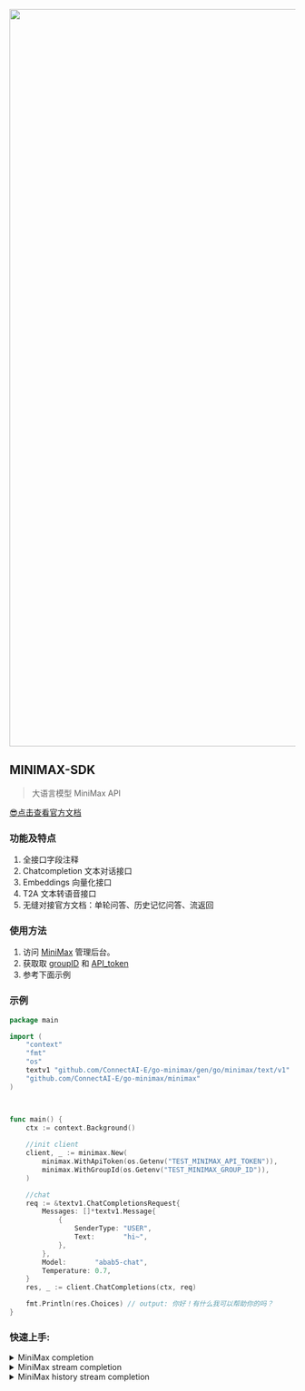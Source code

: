 

<p align='center'>
    <img src='https://github.com/ConnectAI-E/go-minimax/assets/50035229/c87ca385-f9a6-4f81-a0a9-67828af63334' alt='' width='1300'/>
</p>

## MINIMAX-SDK
> 大语言模型 MiniMax API

[😎点击查看官方文档](https://api.minimax.chat/)

### 功能及特点

1. 全接口字段注释
2. Chatcompletion 文本对话接口
3. Embeddings 向量化接口
4. T2A 文本转语音接口
5. 无缝对接官方文档：单轮问答、历史记忆问答、流返回

### 使用方法

1. 访问 [MiniMax](https://api.minimax.chat/document/guides/example) 管理后台。
2. 获取取 [groupID](https://api.minimax.chat/basic-information) 和 [API_token](https://api.minimax.chat/basic-information/interface-key)
3. 参考下面示例

### 示例

```go
package main

import (
	"context"
	"fmt"
	"os"
	textv1 "github.com/ConnectAI-E/go-minimax/gen/go/minimax/text/v1"
	"github.com/ConnectAI-E/go-minimax/minimax"
)



func main() {
	ctx := context.Background()
	
	//init client
	client, _ := minimax.New(
		minimax.WithApiToken(os.Getenv("TEST_MINIMAX_API_TOKEN")),
		minimax.WithGroupId(os.Getenv("TEST_MINIMAX_GROUP_ID")),
	)

	//chat
	req := &textv1.ChatCompletionsRequest{
		Messages: []*textv1.Message{
			{
				SenderType: "USER",
				Text:       "hi~",
			},
		},
		Model:       "abab5-chat",
		Temperature: 0.7,
	}
	res, _ := client.ChatCompletions(ctx, req)

	fmt.Println(res.Choices) // output: 你好！有什么我可以帮助你的吗？
}

```


### 快速上手:

<details>
<summary>MiniMax completion</summary>

```go
package main

import (
	"context"
	"fmt"
	"os"
	textv1 "github.com/ConnectAI-E/go-minimax/gen/go/minimax/text/v1"
	"github.com/ConnectAI-E/go-minimax/minimax"
)



func main() {
	ctx := context.Background()
	
	//init client
	client, _ := minimax.New(
		minimax.WithApiToken(os.Getenv("TEST_MINIMAX_API_TOKEN")),
		minimax.WithGroupId(os.Getenv("TEST_MINIMAX_GROUP_ID")),
	)

	//chat
	req := &textv1.ChatCompletionsRequest{
		Messages: []*textv1.Message{
			{
				SenderType: "USER",
				Text:       "hi~",
			},
		},
		Model:       "abab5-chat",
		Temperature: 0.7,
	}
	res, _ := client.ChatCompletions(ctx, req)

	fmt.Println(res.Choices) // output: 你好！有什么我可以帮助你的吗？
}
```
</details>


<details>
<summary>MiniMax stream completion</summary>

```go
package main

import (
	"context"
	"errors"
	"fmt"
	textv1 "github.com/ConnectAI-E/go-minimax/gen/go/minimax/text/v1"
	"github.com/ConnectAI-E/go-minimax/minimax"
	"io"
	"os"
)



func main() {
	ctx := context.Background()
	
	//init client
	client, _ := minimax.New(
		minimax.WithApiToken(os.Getenv("TEST_MINIMAX_API_TOKEN")),
		minimax.WithGroupId(os.Getenv("TEST_MINIMAX_GROUP_ID")),
	)

	//chat
	req := &textv1.ChatCompletionsRequest{
		Messages: []*textv1.Message{
			{
				SenderType: "USER",
				Text:       "hi~",
			},
		},
		Model:       "abab5-chat",
		Temperature: 0.7,
	}

	stream, _ := client.ChatCompletionStream(ctx, req)
	defer stream.CloseSend()
	for {
		response, err := stream.Recv()
		if errors.Is(err, io.EOF) {
			break
		}
		if err != nil {
			fmt.Println(err)
			break
		}
		fmt.Printf(response.Choices[0].Delta + "\n") //嗨！有什么我可以帮助您的吗？
	}
}


```
</details>


<details>
<summary>MiniMax history stream completion</summary>

```go
package main

import (
	"context"
	"errors"
	"fmt"
	textv1 "github.com/ConnectAI-E/go-minimax/gen/go/minimax/text/v1"
	"github.com/ConnectAI-E/go-minimax/minimax"
	"io"
	"os"
)



func main() {
	ctx := context.Background()
	
	//init client
	client, _ := minimax.New(
		minimax.WithApiToken(os.Getenv("TEST_MINIMAX_API_TOKEN")),
		minimax.WithGroupId(os.Getenv("TEST_MINIMAX_GROUP_ID")),
	)
	
	//chat
	req := &textv1.ChatCompletionsRequest{
		Messages: []*textv1.Message{
			{
			    "sender_type": "USER",
			    "text": "路卡，今天在干什么呢？"
			},
			{
			    "sender_type": "BOT",
			    "text": "我今天在家里复习功课，准备期末考试呢！"
			},
			{
			    "sender_type": "USER",
			    "text": "期末考试怎么样，有把握吗？"
			}
		},
		Model:       "abab5-chat",
		Temperature: 0.7,
	}

	stream, _ := client.ChatCompletionStream(ctx, req)
	defer stream.CloseSend()
	for {
		response, err := stream.Recv()
		if errors.Is(err, io.EOF) {
			break
		}
		if err != nil {
			fmt.Println(err)
			break
		}
		fmt.Printf(response.Choices[0].Delta + "\n") //放轻松，一切尽在掌握中
	}
}

```
</details>
